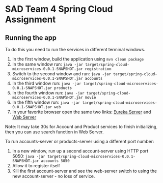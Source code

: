 # SAD Team 4 Spring Cloud Assignment

## Running the app
To do this you need to run the services in different terminal windows.

 1. In the first window, build the application using `mvn clean package`
 1. In the same window run: `java -jar target/spring-cloud-microservices-0.0.1-SNAPSHOT.jar registration`
 1. Switch to the second window and run: `java -jar target/spring-cloud-microservices-0.0.1-SNAPSHOT.jar accounts`
 1. In the third window run: `java -jar target/spring-cloud-microservices-0.0.1-SNAPSHOT.jar products`
 1. In the fourth window run: `java -jar target/spring-cloud-microservices-0.0.1-SNAPSHOT.jar movie`
 1. In the fifth window run: `java -jar target/spring-cloud-microservices-0.0.1-SNAPSHOT.jar web`
 1. In your favorite browser open the same two links: [Eureka Server](http://localhost:8761) and [Web Server](http://localhost:8080)

Note: It may take 30s for Account and Product services to finish initializing, then you can use search function in Web Server.

To run accounts-server or products-server using a different port number:
 1. In a new window, run up a second account-server using HTTP port 5050:
    `java -jar target/spring-cloud-microservices-0.0.1-SNAPSHOT.jar accounts 5050`
 2. Allow it to register itself
 3. Kill the first account-server and see the web-server switch to using the new account-server - no loss of service.